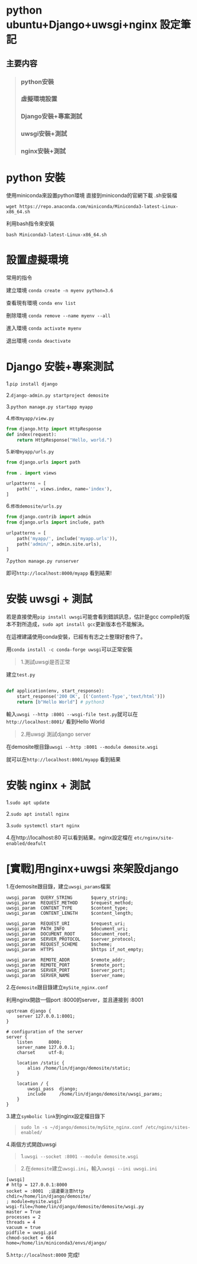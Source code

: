 
# python ubuntu+Django+uwsgi+nginx 設定筆記

## 主要内容
> ### python安裝
> ### 虛擬環境設置
> ### Django安裝+專案測試
> ### uwsgi安裝+測試
> ### nginx安裝+測試

# python 安裝

使用miniconda來設置python環境
直接到miniconda的官網下載 .sh安裝檔

`wget https://repo.anaconda.com/miniconda/Miniconda3-latest-Linux-x86_64.sh`

利用bash指令來安裝

`bash Miniconda3-latest-Linux-x86_64.sh`






# 設置虛擬環境

常用的指令

建立環境
`conda create -n myenv python=3.6`

查看現有環境
`conda env list`

刪除環境
`conda remove --name myenv --all`

進入環境
`conda activate myenv`

退出環境
`conda deactivate`



# Django 安裝+專案測試

1.`pip install django`

2.`django-admin.py startproject demosite`

3.`python manage.py startapp myapp`

4.`修改myapp/view.py`

```python
from django.http import HttpResponse
def index(request):
    return HttpResponse("Hello, world.")

```
5.`新增myapp/urls.py`

```python
from django.urls import path

from . import views

urlpatterns = [
    path('', views.index, name='index'),
]

```

6.`修改demosite/urls.py`

```python
from django.contrib import admin
from django.urls import include, path

urlpatterns = [
    path('myapp/', include('myapp.urls')),
    path('admin/', admin.site.urls),
]

```


7.`python manage.py runserver`

即可`http://localhost:8000/myapp` 看到結果!



# 安裝 uwsgi + 測試

若是直接使用`pip install uwsgi`可能會看到錯誤訊息，估計是gcc compile的版本不對所造成，`sudo apt install gcc`更新版本也不能解決。

在這裡建議使用conda安裝，已經有有志之士整理好套件了。

用`conda install -c conda-forge uwsgi`可以正常安裝

>1.測試uwsgi是否正常

建立`test.py`

```python

def application(env, start_response):
    start_response('200 OK', [('Content-Type','text/html')])
    return [b"Hello World"] # python3


```


輸入`uwsgi --http :8001 --wsgi-file test.py`就可以在`http://localhost:8001/` 看到Hello World


>2.用uwsgi 測試django server

在demosite根目錄`uwsgi --http :8001 --module demosite.wsgi`

就可以在`http://localhost:8001/myapp` 看到結果



# 安裝 nginx + 測試

1.`sudo apt update`

2.`sudo apt install nginx`

3.`sudo systemctl start nginx`

4.在http://localhost:80 可以看到結果。nginx設定檔在 `etc/nginx/site-enabled/deafult`

# [實戰]用nginx+uwgsi 來架設django

1.在demosite跟目錄，建立`uwsgi_params`檔案

```
uwsgi_param  QUERY_STRING       $query_string;
uwsgi_param  REQUEST_METHOD     $request_method;
uwsgi_param  CONTENT_TYPE       $content_type;
uwsgi_param  CONTENT_LENGTH     $content_length;
 
uwsgi_param  REQUEST_URI        $request_uri;
uwsgi_param  PATH_INFO          $document_uri;
uwsgi_param  DOCUMENT_ROOT      $document_root;
uwsgi_param  SERVER_PROTOCOL    $server_protocol;
uwsgi_param  REQUEST_SCHEME     $scheme;
uwsgi_param  HTTPS              $https if_not_empty;
 
uwsgi_param  REMOTE_ADDR        $remote_addr;
uwsgi_param  REMOTE_PORT        $remote_port;
uwsgi_param  SERVER_PORT        $server_port;
uwsgi_param  SERVER_NAME        $server_name;

```
2.在`demosite`跟目錄建立`mySite_nginx.conf`

利用nginx開啟一個port :8000的server，並且連接到 :8001

```
upstream django {
    server 127.0.0.1:8001;
}
 
# configuration of the server
server {
    listen      8000;
    server_name 127.0.0.1;
    charset     utf-8;
 
    location /static {
        alias /home/lin/django/demosite/static;
    }
 
    location / {
        uwsgi_pass  django;
        include     /home/lin/django/demosite/uwsgi_params;
    }
}

```




3.建立`symbolic link`到nginx設定檔目錄下

>`sudo ln -s ~/django/demosite/mySite_nginx.conf /etc/nginx/sites-enabled/`

4.兩個方式開啟uwsgi

> 1.`uwsgi --socket :8001 --module demosite.wsgi`


> 2.在`demosite`建立`uwsgi.ini`，輸入`uwsgi --ini uwsgi.ini`

```
[uwsgi]
# http = 127.0.0.1:8000
socket = :8001  ;這邊要注意http
chdir=/home/lin/django/demosite/
; module=mysite.wsgi7
wsgi-file=/home/lin/django/demosite/demosite/wsgi.py
master = True
processes = 2
threads = 4
vacuum = true
pidfile = uwsgi.pid
chmod-socket = 664
home=/home/lin/miniconda3/envs/django/

```

5.`http://localhost:8000` 完成!
